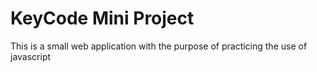 # KeyCode Mini Project
 This is a small web application with the purpose of practicing the use of javascript
